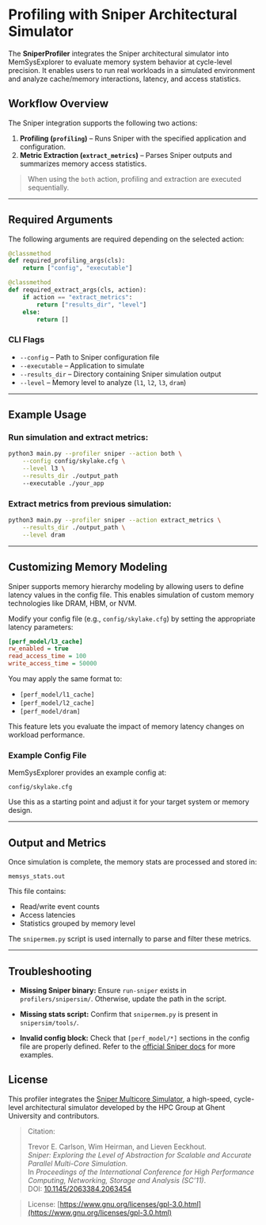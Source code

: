 # Profiling with Sniper Architectural Simulator

The **SniperProfiler** integrates the Sniper architectural simulator into MemSysExplorer to evaluate memory system behavior at cycle-level precision. It enables users to run real workloads in a simulated environment and analyze cache/memory interactions, latency, and access statistics.

## Workflow Overview

The Sniper integration supports the following two actions:

1. **Profiling (`profiling`)** – Runs Sniper with the specified application and configuration.
2. **Metric Extraction (`extract_metrics`)** – Parses Sniper outputs and summarizes memory access statistics.

> When using the `both` action, profiling and extraction are executed sequentially.

---

## Required Arguments

The following arguments are required depending on the selected action:

```python
@classmethod
def required_profiling_args(cls):
    return ["config", "executable"]

@classmethod
def required_extract_args(cls, action):
    if action == "extract_metrics":
        return ["results_dir", "level"]
    else:
        return []
```

### CLI Flags
* `--config` – Path to Sniper configuration file
* `--executable` – Application to simulate
* `--results_dir` – Directory containing Sniper simulation output
* `--level` – Memory level to analyze (`l1`, `l2`, `l3`, `dram`)

---

## Example Usage

### Run simulation and extract metrics:

```bash
python3 main.py --profiler sniper --action both \
    --config config/skylake.cfg \
    --level l3 \
    --results_dir ./output_path
    --executable ./your_app
```

### Extract metrics from previous simulation:

```bash
python3 main.py --profiler sniper --action extract_metrics \
    --results_dir ./output_path \
    --level dram
```

---

## Customizing Memory Modeling

Sniper supports memory hierarchy modeling by allowing users to define latency values in the config file. This enables simulation of custom memory technologies like DRAM, HBM, or NVM.

Modify your config file (e.g., `config/skylake.cfg`) by setting the appropriate latency parameters:

```ini
[perf_model/l3_cache]
rw_enabled = true
read_access_time = 100
write_access_time = 50000
```

You may apply the same format to:

* `[perf_model/l1_cache]`
* `[perf_model/l2_cache]`
* `[perf_model/dram]`

This feature lets you evaluate the impact of memory latency changes on workload performance.

### Example Config File

MemSysExplorer provides an example config at:

```
config/skylake.cfg
```

Use this as a starting point and adjust it for your target system or memory design.

---

## Output and Metrics

Once simulation is complete, the memory stats are processed and stored in:

```
memsys_stats.out
```

This file contains:

* Read/write event counts
* Access latencies
* Statistics grouped by memory level

The `snipermem.py` script is used internally to parse and filter these metrics.

---

## Troubleshooting

* **Missing Sniper binary:**
  Ensure `run-sniper` exists in `profilers/snipersim/`. Otherwise, update the path in the script.

* **Missing stats script:**
  Confirm that `snipermem.py` is present in `snipersim/tools/`.

* **Invalid config block:**
  Check that `[perf_model/*]` sections in the config file are properly defined. Refer to the [official Sniper docs](https://snipersim.org) for more examples.

## License

This profiler integrates the [Sniper Multicore Simulator](https://snipersim.org), a high-speed, cycle-level architectural simulator developed by the HPC Group at Ghent University and contributors.

> Citation:
> 
> Trevor E. Carlson, Wim Heirman, and Lieven Eeckhout.  
> *Sniper: Exploring the Level of Abstraction for Scalable and Accurate Parallel Multi-Core Simulation.*  
> In *Proceedings of the International Conference for High Performance Computing, Networking, Storage and Analysis (SC’11)*.  
> DOI: [10.1145/2063384.2063454](https://doi.org/10.1145/2063384.2063454)

> License: [https://www.gnu.org/licenses/gpl-3.0.html](https://www.gnu.org/licenses/gpl-3.0.html)

